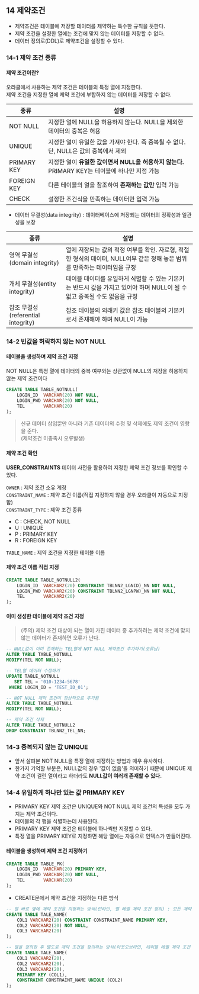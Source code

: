 ## 14 제약조건
- 제약조건은 테이블에 저장할 테이터를 제약하는 특수한 규칙을 뜻한다.     
- 제약 조건을 설정한 열에는 조건에 맞지 않는 데이터를 저장할 수 없다.      
- 데이터 정의로(DDL)로 제약조건을 설정할 수 있다.     

### 14-1 제약 조건 종류
#### 제약 조건이란?
오라클에서 사용하는 제약 조건은 테이블의 특정 열에 지정한다.     
제약 조건을 지정한 열에 제약 조건에 부합하지 않는 데이터를 저장할 수 없다.     

|종류|설명|
|--|---|
|NOT NULL|지정한 열에 NULL을 허용하지 않는다. NULL을 제외한 데이터의 중복은 허용|
|UNIQUE | 지정한 열이 유일한 값을 가져야 한다. 즉 중복될 수 없다. 단, NULL은 값의 중복에서 제외|
|PRIMARY KEY|지정한 열이 **유일한 값이면서 NULL을 허용하지 않는다.** PRIMARY KEY는 테이블에 하나만 지정 가능|
|FOREIGN KEY|다른 테이블의 열을 참조하여 **존재하는 값만** 입력 가능|
|CHECK |설정한 조건식을 만족하는 데이터만 입력 가능 |

- 데이터 무결성(data integrity) : 데이터베이스에 저장되는 데이터의 정확성과 일관성을 보장     

|종류|설명|
|---|---|
|영역 무결성(domain integrity)|열에 저장되는 값의 적정 여부를 확인. 자료형, 적절한 형식의 데이터, NULL여부 같은 정해 놓은 범위를 만족하는 데이터임을 규정|
|개체 무결성(entity integrity)|테이블 데이터를 유일하게 식별할 수 있는 기본키는 반드시 값을 가지고 있어야 하며 NULL이 될 수 없고 중복될 수도 없음을 규정|
|참조 무결성(referential integrity)|참조 테이블의 외래키 값은 참조 테이블의 기본키로서 존재해야 하며 NULL이 가능|


### 14-2 빈값을 허락하지 않는 NOT NULL
#### 테이블을 생성하며 제약 조건 지정
NOT NULL은 특정 열에 데이터의 중복 여부와는 상관없이 NULL의 저장을 허용하지 않는 제약 조건이다     
```SQL
CREATE TABLE TABLE_NOTNULL(
    LOGIN_ID  VARCHAR(20) NOT NULL,
    LOGIN_PWD VARCHAR(20) NOT NULL,
    TEL       VARCHAR(20)
);
```
> 신규 데이터 삽입뿐만 아니라 기존 데이터의 수정 및 삭제에도 제약 조건이 영향을 준다.      
> (제약조건 미충족시 오류발생)    

#### 제약 조건 확인
**USER_CONSTRAINTS** 데이터 사전을 활용하여 지정한 제약 조건 정보를 확인할 수 있다.    

`OWNER` : 제약 조건 소유 계정      
`CONSTRAINT_NAME` : 제약 조건 이름(직접 지정하지 않을 경우 오라클이 자동으로 지정함)     
`CONSTRAINT_TYPE` : 제약 조건 종류       
- C : CHECK, NOT NULL     
- U : UNIQUE    
- P : PRIMARY KEY    
- R : FOREIGN KEY     

`TABLE_NAME` : 제약 조건을 지정한 테이블 이름      

#### 제약 조건 이름 직접 지정 
```SQL
CREATE TABLE TABLE_NOTNULL2(
    LOGIN_ID  VARCHAR2(20) CONSTRAINT TBLNN2_LGNID)_NN NOT NULL,
    LOGIN_PWD VARCHAR2(20) CONSTRAINT TBLNN2_LGNPW)_NN NOT NULL,
    TEL       VARCHAR2(20)
);
```

#### 이미 생성한 테이블에 제약 조건 지정
> (주의) 제약 조건 대상이 되는 열이 가진 데이터 중 추가하려는 제약 조건에 맞지 않는 데이터가 존재하면 오류가 난다.     

```SQL
-- NULL값이 이미 존재하는 TEL열에 NOT NULL 제약조건 추가하기(오류남)
ALTER TABLE TABLE_NOTNULL
MODIFY(TEL NOT NULL);

-- TEL열 데이터 수정하기
UPDATE TABLE_NOTNULL
   SET TEL = '010-1234-5678'
 WHERE LOGIN_ID = 'TEST_ID_01';

-- NOT NULL 제약 조건이 정상적으로 추가됨
ALTER TABLE TABLE_NOTNULL
MODIFY(TEL NOT NULL);

-- 제약 조건 삭제
ALTER TABLE TABLE_NOTNULL2
DROP CONSTRAINT TBLNN2_TEL_NN;
```

### 14-3 중복되지 않는 값 UNIQUE
- 앞서 살펴본 NOT NULL을 특정 열에 지정하는 방법과 매우 유사하다.      
- 한가지 기억할 부분은, NULL값의 경우 '값이 없음'을 의미하기 때문에 UNIQUE 제약 조건이 걸린 열이라고 하더라도
**NULL값이 여러개 존재할 수 있다.**           


### 14-4 유일하게 하나만 있는 값 PRIMARY KEY
- PRIMARY KEY 제약 조건은 UNIQUE와 NOT NULL 제약 조건의 특성을 모두 가지는 제약 조건이다.           
- 테이블의 각 행을 식별하는데 사용된다.        
- PRIMARY KEY 제약 조건은 테이블에 하나씩만 지정할 수 있다.      
- 특정 열을 PRIMARY KEY로 지정하면 해당 열에는 자동으로 인덱스가 만들어진다.       

#### 테이블을 생성하며 제약 조건 지정하기 
```sql
CREATE TABLE TABLE_PK(
    LOGIN_ID  VARCHAR(20) PRIMARY KEY,
    LOGIN_PWD VARCHAR(20) NOT NULL,
    TEL       VARCHAR(20)
);
```

- CREATE문에서 제약 조건을 지정하는 다른 방식      

```SQL
-- 열 바로 옆에 제약 조건을 지정하는 방식(인라인, 열 레벨 제약 조건 정의) : 모든 제약 조건을 이 방식으로 지정할 수 있다.    
CREATE TABLE TALE_NAME(
    COL1 VARCHAR2(20) CONSTRAINT CONSTRAINT_NAME PRIMARY KEY,
    COL2 VARCHAR2(20) NOT NULL,
    COL3 VARCHAR2(20)
);

-- 열을 정의한 후 별도로 제약 조건을 정의하는 방식(아웃오브라인, 테이블 레벨 제약 조건 정의) : NOT NULL 제약 조건을 제외한 제약 조건 지정이 가능ㅊ
CREATE TABLE TALE_NAME(
    COL1 VARCHAR2(20),
    COL2 VARCHAR2(20), 
    COL3 VARCHAR2(20),
    PRIMARY KEY (COL1),
    CONSTRAINT CONSTRAINT_NAME UNIQUE (COL2)
);

```
